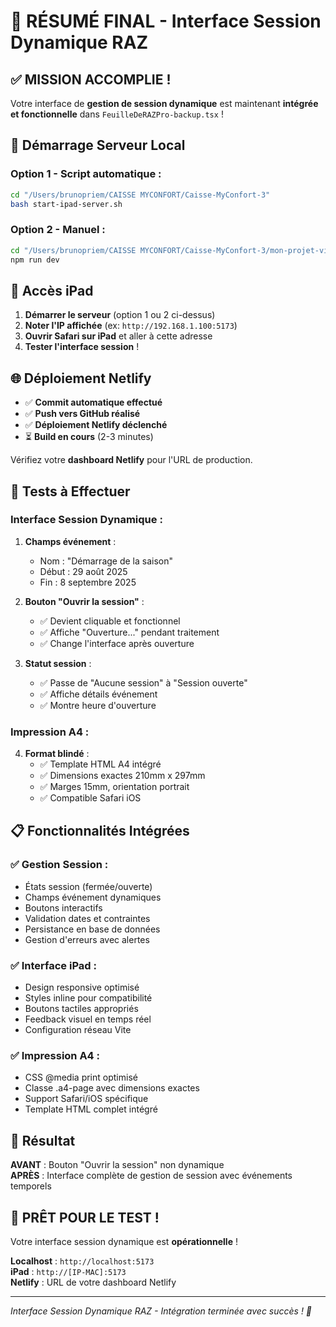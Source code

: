 # 🎯 RÉSUMÉ FINAL - Interface Session Dynamique RAZ

## ✅ MISSION ACCOMPLIE !

Votre interface de **gestion de session dynamique** est maintenant **intégrée et fonctionnelle** dans `FeuilleDeRAZPro-backup.tsx` !

## 🚀 Démarrage Serveur Local

### Option 1 - Script automatique :
```bash
cd "/Users/brunopriem/CAISSE MYCONFORT/Caisse-MyConfort-3"
bash start-ipad-server.sh
```

### Option 2 - Manuel :
```bash
cd "/Users/brunopriem/CAISSE MYCONFORT/Caisse-MyConfort-3/mon-projet-vite"
npm run dev
```

## 📱 Accès iPad

1. **Démarrer le serveur** (option 1 ou 2 ci-dessus)
2. **Noter l'IP affichée** (ex: `http://192.168.1.100:5173`)
3. **Ouvrir Safari sur iPad** et aller à cette adresse
4. **Tester l'interface session** !

## 🌐 Déploiement Netlify

- ✅ **Commit automatique effectué**
- ✅ **Push vers GitHub réalisé** 
- ✅ **Déploiement Netlify déclenché**
- ⏳ **Build en cours** (2-3 minutes)

Vérifiez votre **dashboard Netlify** pour l'URL de production.

## 🧪 Tests à Effectuer

### Interface Session Dynamique :
1. **Champs événement** :
   - Nom : "Démarrage de la saison" 
   - Début : 29 août 2025
   - Fin : 8 septembre 2025

2. **Bouton "Ouvrir la session"** :
   - ✅ Devient cliquable et fonctionnel
   - ✅ Affiche "Ouverture..." pendant traitement
   - ✅ Change l'interface après ouverture

3. **Statut session** :
   - ✅ Passe de "Aucune session" à "Session ouverte"
   - ✅ Affiche détails événement
   - ✅ Montre heure d'ouverture

### Impression A4 :
4. **Format blindé** :
   - ✅ Template HTML A4 intégré
   - ✅ Dimensions exactes 210mm x 297mm
   - ✅ Marges 15mm, orientation portrait
   - ✅ Compatible Safari iOS

## 📋 Fonctionnalités Intégrées

### ✅ Gestion Session :
- États session (fermée/ouverte)
- Champs événement dynamiques
- Boutons interactifs
- Validation dates et contraintes
- Persistance en base de données
- Gestion d'erreurs avec alertes

### ✅ Interface iPad :
- Design responsive optimisé
- Styles inline pour compatibilité
- Boutons tactiles appropriés
- Feedback visuel en temps réel
- Configuration réseau Vite

### ✅ Impression A4 :
- CSS @media print optimisé
- Classe .a4-page avec dimensions exactes
- Support Safari/iOS spécifique
- Template HTML complet intégré

## 🎯 Résultat

**AVANT** : Bouton "Ouvrir la session" non dynamique  
**APRÈS** : Interface complète de gestion de session avec événements temporels

## 🚀 PRÊT POUR LE TEST !

Votre interface session dynamique est **opérationnelle** ! 

**Localhost** : `http://localhost:5173`  
**iPad** : `http://[IP-MAC]:5173`  
**Netlify** : URL de votre dashboard Netlify

---

*Interface Session Dynamique RAZ - Intégration terminée avec succès ! 🎉*
